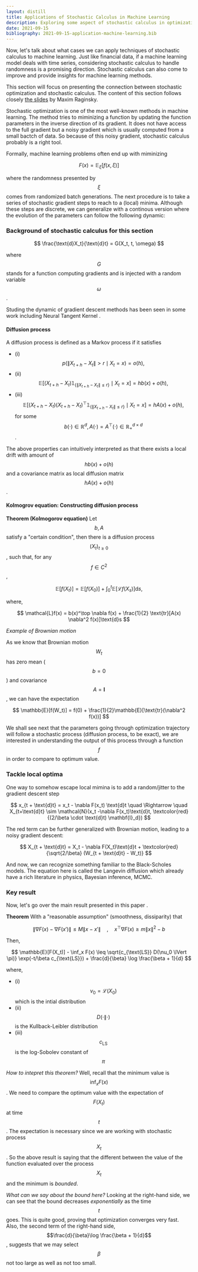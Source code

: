 ```yaml
---
layout: distill
title: Applications of Stochastic Calculus in Machine Learning
description: Exploring some aspect of stochastic calculus in optimization. The blog is based on the slides of Prof. Maxim Raginsky at UIUC. 
date: 2021-09-15
bibliography: 2021-09-15-application-machine-learning.bib
---
```


Now, let's talk about what cases we can apply techniques of stochastic calculus to machine learning. Just like financial data, if a machine learning model deals with time series, considering stochastic calculus to handle randomness is a promising direction. Stochastic calculus can also come to improve and provide insights for machine learning methods. 

This section will  focus on presenting the connection between stochastic optimization and stochastic calculus. The content of this section follows closely <a href="http://maxim.ece.illinois.edu/pubs/columbia.pdf">the slides</a> by Maxim Raginsky. 

Stochastic optimization is one of the most well-known methods in machine learning. The method tries to miminizing a function by updating the function parameters in the inverse direction of its gradient. It does not have access to the full gradient but a noisy gradient which is usually computed from a small bactch of data. So because of this noisy gradient, stochastic calculus probably is a right tool.

<!-- TODO: the slides seems focusing on gradient descent -->

Formally, machine learning problems often end up with miminizing

$$
F(x) = \mathbb{E}_\xi[f(x, \xi)]
$$

where the randomness presented by $$\xi$$ comes from randomized batch generations. The next procedure is to take a series of stochastic gradient steps to reach to a (local) minima. Although these steps are discrete, we can generalize with a continous version where the evolution of the parameters can follow the following dynamic:

### Background of stochastic calculus for this section

$$
\frac{\text{d}X_t}{\text{d}t} = G(X_t, t, \omega)
$$

where $$G$$ stands for a function computing gradients and is injected with a random variable $$\omega$$. 

Studing the dynamic of gradient descent methods has been seen in some work including Neural Tangent Kernel<d-cite key="neural_tangent_kernel"> </d-cite>. 

#### Diffusion process

A diffusion process is defined as a Markov process if it satisfies

+ (i) $$p(\lVert X_{t+h} - X_t \rVert > r \mid X_t = x) = o(h),$$
+ (ii) $$\mathbb{E}[(X_{t+h} - X_t) \mathbb{1}_{\{\lVert X_{t+h} - X_t \rVert \leq r\}} \mid X_t = x] = hb(x) + o(h),$$
+ (iii) $$\mathbb{E}[(X_{t+h} - X_t)(X_{t+h} - X_t)^\top \mathbb{1}_{\{\lVert X_{t+h} - X_t \rVert \leq r\}} \mid X_t = x] = hA(x) + o(h),$$
for some $$b(\cdot) \in \mathbb{R}^d, A(\cdot) = A^\top (\cdot) \in \mathbb{R}^{d\times d}_+$$.

The above properties can intuitively interpreted as that there exists a local drift with amount of $$hb(x) + o(h)$$ and a covariance matrix as local diffusion matrix $$hA(x) + o(h)$$. 


#### Kolmogrov equation: Constructing diffusion process

**Theorem (Kolmogorov equation)** Let $$b, A$$ satisfy a "certain condition", then there is a diffusion process $$(X_t)_{t\geq 0}$$, such that, for any $$f \in C^2$$, 

$$
\mathbb{E}[f(X_t)] = \mathbb{E}[f(X_0)] + \int_0^t \mathbb{E}[\mathcal{L} f(X_s)] \text{d}s,
$$

where,

$$
\mathcal{L}f(x) = b(x)^\top \nabla f(x) + \frac{1}{2} \text{tr}[A(x) \nabla^2 f(x)]\text{d}s
$$

*Example of Brownian motion* 

As we know that Brownian motion $$W_t$$ has zero mean ($$b=0$$) and covariance $$A = \mathbf{I}$$, we can have the expectation

$$
\mathbb{E}[f(W_t)] = f(0) + \frac{1}{2}\mathbb{E}[\text{tr}(\nabla^2 f(x))]
$$

We shall see next that the parameters going through optimization trajectory will follow a stochastic process (diffusion process, to be exact), we are interested in understanding the output of this process through a function $$f$$ in order to compare to optimum value.

### Tackle local optima

One way to somehow escape local mimina is to add a random/jitter to the gradient descent step

$$
x_{t + \text{d}t} = x_t - \nabla F(x_t) \text{d}t \quad \Rightarrow \quad X_{t+\text{d}t} \sim \mathcal{N}(x_t -\nabla F(x_t)\text{d}t, \textcolor{red}{(2/\beta \cdot \text{d}t) \mathbf{I}_d})
$$

The red term can be further generalized with Brownian motion, leading to a noisy gradient descent:

$$
X_{t + \text{d}t} = X_t - \nabla F(X_t)\text{d}t + \textcolor{red}{\sqrt{2/\beta} (W_{t + \text{d}t} - W_t)}
$$

And now, we can recognize something familiar to the Black-Scholes models. The equation here is called the Langevin diffusion which already have a rich literature in physics, Bayesian inference, MCMC. 

### Key result

Now, let's go over the main result presented in this paper<d-cite key="key_result"> </d-cite>. 

**Theorem** With a "reasonable assumption" (smoothness, dissiparity) that 

$$
\lVert \nabla F(x) - \nabla F(x') \rVert \leq M \lVert x - x' \rVert \quad, \quad x^\top \nabla F(x) \geq m \lVert x \rVert^2 - b
$$

Then,

$$
\mathbb{E}[F(X_t)] - \inf_x F(x) \leq \sqrt{c_{\text{LS}} D(\nu_0 \lVert \pi)} \exp(-t/\beta c_{\text{LS}}) + \frac{d}{\beta} \log \frac{\beta + 1}{d}
$$

where, 

+ (i) $$\nu_0 = \mathcal{L}(X_0)$$ which is the intial distribution
+ (ii) $$D(\cdot \lVert \cdot)$$ is the Kullback-Leibler distribution
+ (iii) $$c_{\text{LS}}$$ is the log-Sobolev constant of $$\pi$$

*How to intepret this theorem?* 
Well, recall that the minimum value is $$\inf_x F(x)$$. We need to compare the optimum value with the expectation of $$F(X_t)$$ at time $$t$$. The expectation is necessary since we are working with stochastic process $$X_t$$. 
So the above result is saying that the different between the value of the function evaluated over the process $$X_t$$ and the minimum is *bounded*. 

*What can we say about the bound here?* 
Looking at the right-hand side, we can see that the bound decreases *exponentially* as the time $$t$$ goes. This is quite good, proving that optimization converges very fast. Also, the second term of the right-hand side, $$\frac{d}{\beta}\log \frac{\beta + 1}{d}$$, suggests that we may select $$\beta$$  not too large as well as not too small.





